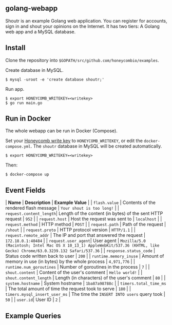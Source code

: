 ## golang-webapp

Shoutr is an example Golang web application. You can register for accounts, sign
in and shout your opinions on the Internet. It has two tiers: A Golang web app
and a MySQL database.

## Install

Clone the repository into `$GOPATH/src/github.com/honeycombio/examples`.

Create database in MySQL.

```
$ mysql -uroot -e 'create database shoutr;'
```

Run app.

```
$ export HONEYCOMB_WRITEKEY=<writekey>
$ go run main.go
```

## Run in Docker

The whole webapp can be run in Docker (Compose).

Set your [Honeycomb write key](https://ui.honeycomb.io/account) to
`HONEYCOMB_WRITEKEY`, or edit the `docker-compose.yml`. The `shoutr` database in
MySQL will be created automatically.

```
$ export HONEYCOMB_WRITEKEY=<writekey>
```

Then:

```
$ docker-compose up
```

## Event Fields

| **Name** | **Description** | **Example Value** |
| `flash.value` | Contents of the rendered flash message | `Your shout is too long!` |
| `request.content_length`| Length of the content (in bytes) of the sent HTTP request | `952` |
| `request.host` | Host the request was sent to | `localhost` |
| `request.method` | HTTP method | `POST` |
| `request.path` | Path of the request | `/shout` |
| `request.proto` | HTTP protocol version | `HTTP/1.1` |
| `request.remote_addr` | The IP and port that answered the request  | `172.18.0.1:40484` |
| `request.user_agent`| User agent | `Mozilla/5.0 (Macintosh; Intel Mac OS X 10_13_1) AppleWebKit/537.36 (KHTML, like Gecko) Chrome/63.0.3239.132 Safari/537.36` |
| `response.status_code` | Status code written back to user | `200` |
| `runtime.memory_inuse` | Amount of memory in use (in bytes) by the whole process | `4,971,776` |
| `runtime.num_goroutines` | Number of goroutines in the process | `7` |
| `shout.content` | Content of the user's comment | `Hello world!` |
| `shout.content_length` | Length (in characters) of the user's comment | `80` |
| `system.hostname` | System hostname | `1ba87a98788c` |
| `timers.total_time_ms` | The total amount of time the request took to serve | `180` |
| `timers.mysql_insert_user_ms` | The time the `INSERT INTO users` query took | `50` |
| `user.id`| User ID | `2` |

## Example Queries
